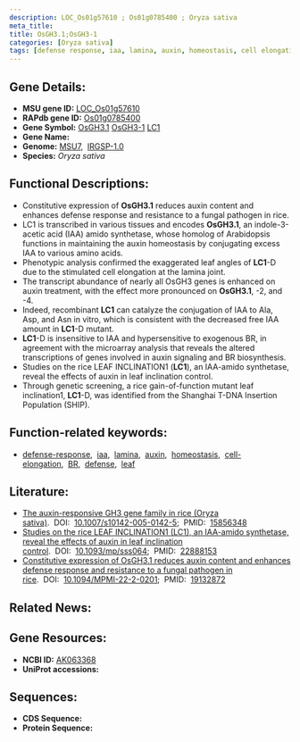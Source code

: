 ```yaml
---
description: LOC_Os01g57610 ; Os01g0785400 ; Oryza sativa
meta_title:
title: OsGH3.1;OsGH3-1
categories: [Oryza sativa]
tags: [defense response, iaa, lamina, auxin, homeostasis, cell elongation,  BR , defense, leaf]
---
```


## Gene Details:
- **MSU gene ID:** [LOC_Os01g57610](http://rice.uga.edu/cgi-bin/ORF_infopage.cgi?orf=LOC_Os01g57610)  
- **RAPdb gene ID:** [Os01g0785400](https://rapdb.dna.affrc.go.jp/locus/?name=Os01g0785400)  
- **Gene Symbol:** <u>OsGH3.1</u>&nbsp;<u>OsGH3-1</u>&nbsp;<u>LC1</u>
- **Gene Name:**
- **Genome:**  [MSU7](http://rice.uga.edu/),&nbsp;&nbsp;[IRGSP-1.0](https://rapdb.dna.affrc.go.jp/download/irgsp1.html)
- **Species:** *Oryza sativa*

## Functional Descriptions:
   - Constitutive expression of **OsGH3.1** reduces auxin content and enhances defense response and resistance to a fungal pathogen in rice.
   - LC1 is transcribed in various tissues and encodes **OsGH3.1**, an indole-3-acetic acid (IAA) amido synthetase, whose homolog of Arabidopsis functions in maintaining the auxin homeostasis by conjugating excess IAA to various amino acids.
   - Phenotypic analysis confirmed the exaggerated leaf angles of **LC1**-D due to the stimulated cell elongation at the lamina joint.
   - The transcript abundance of nearly all OsGH3 genes is enhanced on auxin treatment, with the effect more pronounced on **OsGH3.1**, -2, and -4.
   - Indeed, recombinant **LC1** can catalyze the conjugation of IAA to Ala, Asp, and Asn in vitro, which is consistent with the decreased free IAA amount in **LC1**-D mutant.
   - **LC1**-D is insensitive to IAA and hypersensitive to exogenous BR, in agreement with the microarray analysis that reveals the altered transcriptions of genes involved in auxin signaling and BR biosynthesis.
   - Studies on the rice LEAF INCLINATION1 (**LC1**), an IAA-amido synthetase, reveal the effects of auxin in leaf inclination control.
   - Through genetic screening, a rice gain-of-function mutant leaf inclination1, **LC1**-D, was identified from the Shanghai T-DNA Insertion Population (SHIP).

## Function-related keywords:
   - [defense-response](/tags/defense-response/),&nbsp;&nbsp;[iaa](/tags/iaa/),&nbsp;&nbsp;[lamina](/tags/lamina/),&nbsp;&nbsp;[auxin](/tags/auxin/),&nbsp;&nbsp;[homeostasis](/tags/homeostasis/),&nbsp;&nbsp;[cell-elongation](/tags/cell-elongation/),&nbsp;&nbsp;[BR](/tags/BR/),&nbsp;&nbsp;[defense](/tags/defense/),&nbsp;&nbsp;[leaf](/tags/leaf/)

## Literature:
   - [The auxin-responsive GH3 gene family in rice (Oryza sativa)](https://www.doi.org/10.1007/s10142-005-0142-5).&nbsp;&nbsp;DOI:&nbsp;&nbsp;[10.1007/s10142-005-0142-5](https://www.doi.org/10.1007/s10142-005-0142-5);&nbsp;&nbsp;PMID:&nbsp;&nbsp;[15856348](https://pubmed.ncbi.nlm.nih.gov/15856348/)
   - [Studies on the rice LEAF INCLINATION1 (LC1), an IAA-amido synthetase, reveal the effects of auxin in leaf inclination control](https://www.doi.org/10.1093/mp/sss064).&nbsp;&nbsp;DOI:&nbsp;&nbsp;[10.1093/mp/sss064](https://www.doi.org/10.1093/mp/sss064);&nbsp;&nbsp;PMID:&nbsp;&nbsp;[22888153](https://pubmed.ncbi.nlm.nih.gov/22888153/)
   - [Constitutive expression of OsGH3.1 reduces auxin content and enhances defense response and resistance to a fungal pathogen in rice](https://www.doi.org/10.1094/MPMI-22-2-0201).&nbsp;&nbsp;DOI:&nbsp;&nbsp;[10.1094/MPMI-22-2-0201](https://www.doi.org/10.1094/MPMI-22-2-0201);&nbsp;&nbsp;PMID:&nbsp;&nbsp;[19132872](https://pubmed.ncbi.nlm.nih.gov/19132872/)

## Related News:

## Gene Resources:
- **NCBI ID:**  [AK063368](http://www.ncbi.nlm.nih.gov/nuccore/AK063368)
- **UniProt accessions:** [](https://www.uniprot.org/uniprotkb//entry)

## Sequences:
- **CDS Sequence:**
- **Protein Sequence:**
